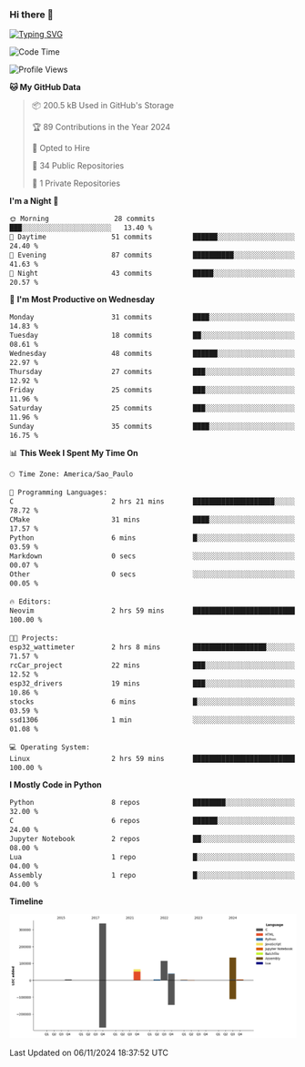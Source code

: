 ### Hi there 👋

<a href="https://git.io/typing-svg"><img src="https://readme-typing-svg.herokuapp.com?font=Fira+Code&duration=2000&pause=100&center=true&vCenter=true&multiline=true&width=720&height=175&lines=Gui's+are+a+lie%2C+they+are+just+front-ends+to+the+shell.;Through+the+shell%2C+I+gain+sudo.;Through+sudo%2C+I+gain+power.;Through+power%2C+I+gain+root.;Through+root%2C+my+chains+are+broken.;uid%3D0+shall+free+me...." alt="Typing SVG" /></a>


<!--START_SECTION:waka-->
![Code Time](http://img.shields.io/badge/Code%20Time-1%2C018%20hrs%2015%20mins-blue)

![Profile Views](http://img.shields.io/badge/Profile%20Views-0-blue)

**🐱 My GitHub Data** 

> 📦 200.5 kB Used in GitHub's Storage 
 > 
> 🏆 89 Contributions in the Year 2024
 > 
> 💼 Opted to Hire
 > 
> 📜 34 Public Repositories 
 > 
> 🔑 1 Private Repositories 
 > 
**I'm a Night 🦉** 

```text
🌞 Morning                28 commits          ███░░░░░░░░░░░░░░░░░░░░░░   13.40 % 
🌆 Daytime                51 commits          ██████░░░░░░░░░░░░░░░░░░░   24.40 % 
🌃 Evening                87 commits          ██████████░░░░░░░░░░░░░░░   41.63 % 
🌙 Night                  43 commits          █████░░░░░░░░░░░░░░░░░░░░   20.57 % 
```
📅 **I'm Most Productive on Wednesday** 

```text
Monday                   31 commits          ████░░░░░░░░░░░░░░░░░░░░░   14.83 % 
Tuesday                  18 commits          ██░░░░░░░░░░░░░░░░░░░░░░░   08.61 % 
Wednesday                48 commits          ██████░░░░░░░░░░░░░░░░░░░   22.97 % 
Thursday                 27 commits          ███░░░░░░░░░░░░░░░░░░░░░░   12.92 % 
Friday                   25 commits          ███░░░░░░░░░░░░░░░░░░░░░░   11.96 % 
Saturday                 25 commits          ███░░░░░░░░░░░░░░░░░░░░░░   11.96 % 
Sunday                   35 commits          ████░░░░░░░░░░░░░░░░░░░░░   16.75 % 
```


📊 **This Week I Spent My Time On** 

```text
🕑︎ Time Zone: America/Sao_Paulo

💬 Programming Languages: 
C                        2 hrs 21 mins       ████████████████████░░░░░   78.72 % 
CMake                    31 mins             ████░░░░░░░░░░░░░░░░░░░░░   17.57 % 
Python                   6 mins              █░░░░░░░░░░░░░░░░░░░░░░░░   03.59 % 
Markdown                 0 secs              ░░░░░░░░░░░░░░░░░░░░░░░░░   00.07 % 
Other                    0 secs              ░░░░░░░░░░░░░░░░░░░░░░░░░   00.05 % 

🔥 Editors: 
Neovim                   2 hrs 59 mins       █████████████████████████   100.00 % 

🐱‍💻 Projects: 
esp32_wattimeter         2 hrs 8 mins        ██████████████████░░░░░░░   71.57 % 
rcCar_project            22 mins             ███░░░░░░░░░░░░░░░░░░░░░░   12.52 % 
esp32_drivers            19 mins             ███░░░░░░░░░░░░░░░░░░░░░░   10.86 % 
stocks                   6 mins              █░░░░░░░░░░░░░░░░░░░░░░░░   03.59 % 
ssd1306                  1 min               ░░░░░░░░░░░░░░░░░░░░░░░░░   01.08 % 

💻 Operating System: 
Linux                    2 hrs 59 mins       █████████████████████████   100.00 % 
```

**I Mostly Code in Python** 

```text
Python                   8 repos             ████████░░░░░░░░░░░░░░░░░   32.00 % 
C                        6 repos             ██████░░░░░░░░░░░░░░░░░░░   24.00 % 
Jupyter Notebook         2 repos             ██░░░░░░░░░░░░░░░░░░░░░░░   08.00 % 
Lua                      1 repo              █░░░░░░░░░░░░░░░░░░░░░░░░   04.00 % 
Assembly                 1 repo              █░░░░░░░░░░░░░░░░░░░░░░░░   04.00 % 
```



**Timeline**

![Lines of Code chart](https://raw.githubusercontent.com/Gedankenn/Gedankenn/main/assets/bar_graph.png)


 Last Updated on 06/11/2024 18:37:52 UTC
<!--END_SECTION:waka-->

